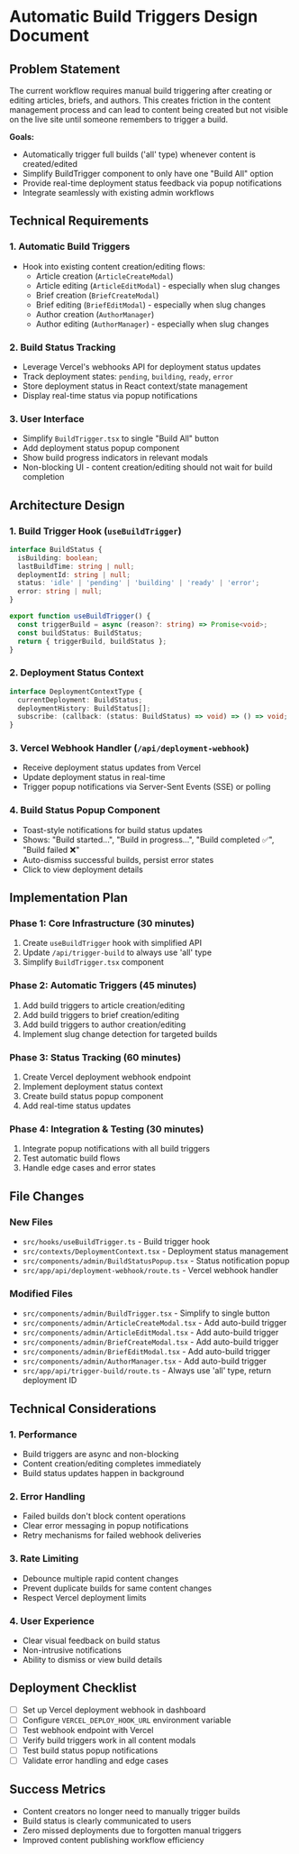 # Automatic Build Triggers Design Document

## Problem Statement

The current workflow requires manual build triggering after creating or editing articles, briefs, and authors. This creates friction in the content management process and can lead to content being created but not visible on the live site until someone remembers to trigger a build.

**Goals:**
- Automatically trigger full builds ('all' type) whenever content is created/edited
- Simplify BuildTrigger component to only have one "Build All" option
- Provide real-time deployment status feedback via popup notifications
- Integrate seamlessly with existing admin workflows

## Technical Requirements

### 1. Automatic Build Triggers
- Hook into existing content creation/editing flows:
  - Article creation (`ArticleCreateModal`)
  - Article editing (`ArticleEditModal`) - especially when slug changes
  - Brief creation (`BriefCreateModal`) 
  - Brief editing (`BriefEditModal`) - especially when slug changes
  - Author creation (`AuthorManager`)
  - Author editing (`AuthorManager`) - especially when slug changes

### 2. Build Status Tracking
- Leverage Vercel's webhooks API for deployment status updates
- Track deployment states: `pending`, `building`, `ready`, `error`
- Store deployment status in React context/state management
- Display real-time status via popup notifications

### 3. User Interface
- Simplify `BuildTrigger.tsx` to single "Build All" button
- Add deployment status popup component
- Show build progress indicators in relevant modals
- Non-blocking UI - content creation/editing should not wait for build completion

## Architecture Design

### 1. Build Trigger Hook (`useBuildTrigger`)
```typescript
interface BuildStatus {
  isBuilding: boolean;
  lastBuildTime: string | null;
  deploymentId: string | null;
  status: 'idle' | 'pending' | 'building' | 'ready' | 'error';
  error: string | null;
}

export function useBuildTrigger() {
  const triggerBuild = async (reason?: string) => Promise<void>;
  const buildStatus: BuildStatus;
  return { triggerBuild, buildStatus };
}
```

### 2. Deployment Status Context
```typescript
interface DeploymentContextType {
  currentDeployment: BuildStatus;
  deploymentHistory: BuildStatus[];
  subscribe: (callback: (status: BuildStatus) => void) => () => void;
}
```

### 3. Vercel Webhook Handler (`/api/deployment-webhook`)
- Receive deployment status updates from Vercel
- Update deployment status in real-time
- Trigger popup notifications via Server-Sent Events (SSE) or polling

### 4. Build Status Popup Component
- Toast-style notifications for build status updates
- Shows: "Build started...", "Build in progress...", "Build completed ✅", "Build failed ❌"
- Auto-dismiss successful builds, persist error states
- Click to view deployment details

## Implementation Plan

### Phase 1: Core Infrastructure (30 minutes)
1. Create `useBuildTrigger` hook with simplified API
2. Update `/api/trigger-build` to always use 'all' type
3. Simplify `BuildTrigger.tsx` component

### Phase 2: Automatic Triggers (45 minutes)
1. Add build triggers to article creation/editing
2. Add build triggers to brief creation/editing  
3. Add build triggers to author creation/editing
4. Implement slug change detection for targeted builds

### Phase 3: Status Tracking (60 minutes)
1. Create Vercel deployment webhook endpoint
2. Implement deployment status context
3. Create build status popup component
4. Add real-time status updates

### Phase 4: Integration & Testing (30 minutes)
1. Integrate popup notifications with all build triggers
2. Test automatic build flows
3. Handle edge cases and error states

## File Changes

### New Files
- `src/hooks/useBuildTrigger.ts` - Build trigger hook
- `src/contexts/DeploymentContext.tsx` - Deployment status management
- `src/components/admin/BuildStatusPopup.tsx` - Status notification popup
- `src/app/api/deployment-webhook/route.ts` - Vercel webhook handler

### Modified Files
- `src/components/admin/BuildTrigger.tsx` - Simplify to single button
- `src/components/admin/ArticleCreateModal.tsx` - Add auto-build trigger
- `src/components/admin/ArticleEditModal.tsx` - Add auto-build trigger
- `src/components/admin/BriefCreateModal.tsx` - Add auto-build trigger
- `src/components/admin/BriefEditModal.tsx` - Add auto-build trigger
- `src/components/admin/AuthorManager.tsx` - Add auto-build trigger
- `src/app/api/trigger-build/route.ts` - Always use 'all' type, return deployment ID

## Technical Considerations

### 1. Performance
- Build triggers are async and non-blocking
- Content creation/editing completes immediately
- Build status updates happen in background

### 2. Error Handling
- Failed builds don't block content operations
- Clear error messaging in popup notifications
- Retry mechanisms for failed webhook deliveries

### 3. Rate Limiting
- Debounce multiple rapid content changes
- Prevent duplicate builds for same content changes
- Respect Vercel deployment limits

### 4. User Experience
- Clear visual feedback on build status
- Non-intrusive notifications
- Ability to dismiss or view build details

## Deployment Checklist

- [ ] Set up Vercel deployment webhook in dashboard
- [ ] Configure `VERCEL_DEPLOY_HOOK_URL` environment variable
- [ ] Test webhook endpoint with Vercel
- [ ] Verify build triggers work in all content modals
- [ ] Test build status popup notifications
- [ ] Validate error handling and edge cases

## Success Metrics

- Content creators no longer need to manually trigger builds
- Build status is clearly communicated to users
- Zero missed deployments due to forgotten manual triggers
- Improved content publishing workflow efficiency
